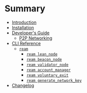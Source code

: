 # Summary

- [Introduction](./intro.md)
- [Installation](./installation.md)
- [Developer's Guide](./developer/README.md)
  - [P2P Networking](./developer/p2p/README.md)
- [CLI Reference](./cli/cli.md) <!-- CLI_REFERENCE START -->
  - [`ream`](./cli/ream.md)
    - [`ream lean_node`](./cli/ream/lean_node.md)
    - [`ream beacon_node`](./cli/ream/beacon_node.md)
    - [`ream validator_node`](./cli/ream/validator_node.md)
    - [`ream account_manager`](./cli/ream/account_manager.md)
    - [`ream voluntary_exit`](./cli/ream/voluntary_exit.md)
    - [`ream generate_network_key`](./cli/ream/generate_network_key.md)
- [Changelog](./Changelog.md) <!-- CLI_REFERENCE END -->

